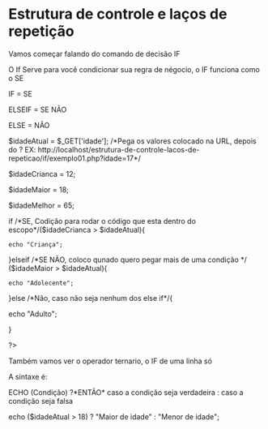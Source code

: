 <h1>Estrutura de controle e laços de repetição </h1>

<p>Vamos começar falando do comando de decisão IF</p>

<p>O If Serve para você condicionar sua regra de négocio, o IF funciona como o SE </p>

<p>IF = SE </p>
<p>ELSEIF = SE NÃO </p>
<p>ELSE = NÃO </p>

<p><?php</p>

<p>$idadeAtual = $_GET['idade']; /*Pega os valores colocado na URL, depois do ? 
                        EX: http://localhost/estrutura-de-controle-lacos-de-repeticao/if/exemplo01.php?idade=17*/</p>

<p>$idadeCrianca = 12;</p>
<p>$idadeMaior = 18;</p>
<p>$idadeMelhor = 65;</p>


<p>if /*SE, Codição para rodar o código que esta dentro do escopo*/($idadeCrianca > $idadeAtual){</p>

    echo "Criança";

<p>}elseif /*SE NÃO, coloco qunado quero pegar mais de uma condição */ ($idadeMaior > $idadeAtual){</p>

    echo "Adolecente";

<p>}else /*Não, caso não seja nenhum dos else if*/{</p>

   echo "Adulto";

<p> }</p>


<p>?></p>

<p>Também vamos ver o operador ternario, o IF de uma linha só<p>

<p>A sintaxe é:</p>
<p>ECHO (Condição) ?*ENTÃO* caso a condição seja verdadeira : caso a condição seja falsa </p>

<p>echo ($idadeAtual > 18) ? "Maior de idade" : "Menor de idade";